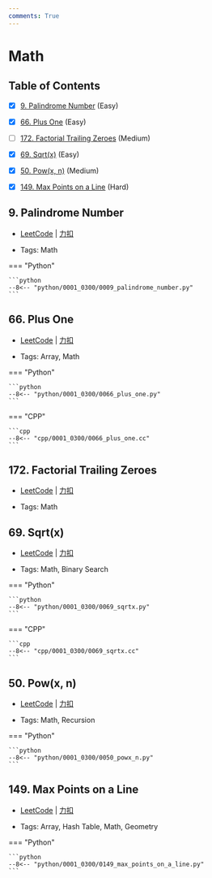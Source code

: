 ```yaml
---
comments: True
---
```


# Math

## Table of Contents

- [x] [9. Palindrome Number](#9-palindrome-number) (Easy)
- [x] [66. Plus One](#66-plus-one) (Easy)
- [ ] [172. Factorial Trailing Zeroes](#172-factorial-trailing-zeroes) (Medium)
- [x] [69. Sqrt(x)](#69-sqrtx) (Easy)
- [x] [50. Pow(x, n)](#50-powx-n) (Medium)
- [x] [149. Max Points on a Line](#149-max-points-on-a-line) (Hard)


## 9. Palindrome Number

-    [LeetCode](https://leetcode.com/problems/palindrome-number/) | [力扣](https://leetcode.cn/problems/palindrome-number/)

-   Tags: Math

=== "Python"

    ```python
    --8<-- "python/0001_0300/0009_palindrome_number.py"
    ```



## 66. Plus One

-    [LeetCode](https://leetcode.com/problems/plus-one/) | [力扣](https://leetcode.cn/problems/plus-one/)

-   Tags: Array, Math

=== "Python"

    ```python
    --8<-- "python/0001_0300/0066_plus_one.py"
    ```

=== "CPP"

    ```cpp
    --8<-- "cpp/0001_0300/0066_plus_one.cc"
    ```



## 172. Factorial Trailing Zeroes

-    [LeetCode](https://leetcode.com/problems/factorial-trailing-zeroes/) | [力扣](https://leetcode.cn/problems/factorial-trailing-zeroes/)

-   Tags: Math



## 69. Sqrt(x)

-    [LeetCode](https://leetcode.com/problems/sqrtx/) | [力扣](https://leetcode.cn/problems/sqrtx/)

-   Tags: Math, Binary Search

=== "Python"

    ```python
    --8<-- "python/0001_0300/0069_sqrtx.py"
    ```

=== "CPP"

    ```cpp
    --8<-- "cpp/0001_0300/0069_sqrtx.cc"
    ```



## 50. Pow(x, n)

-    [LeetCode](https://leetcode.com/problems/powx-n/) | [力扣](https://leetcode.cn/problems/powx-n/)

-   Tags: Math, Recursion

=== "Python"

    ```python
    --8<-- "python/0001_0300/0050_powx_n.py"
    ```



## 149. Max Points on a Line

-    [LeetCode](https://leetcode.com/problems/max-points-on-a-line/) | [力扣](https://leetcode.cn/problems/max-points-on-a-line/)

-   Tags: Array, Hash Table, Math, Geometry

=== "Python"

    ```python
    --8<-- "python/0001_0300/0149_max_points_on_a_line.py"
    ```
